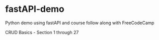 # fastAPI-demo
Python demo using fastAPI and course follow along with FreeCodeCamp

CRUD Basics - Section 1 through 27
